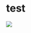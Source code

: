 # test
[<img src="https://img.shields.io/github/license/Patrick08T/LuaProfiler">](https://github.com/Patrick08T/LuaProfiler)
